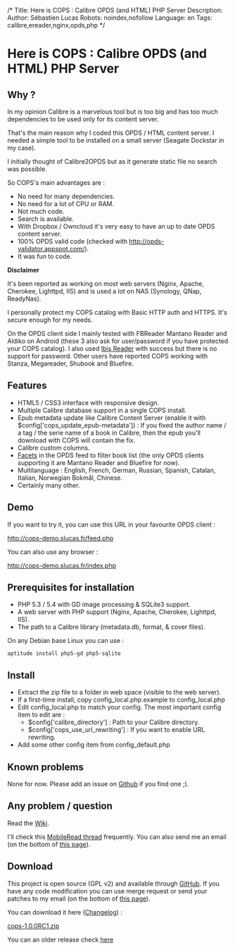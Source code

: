 /*
Title: Here is COPS : Calibre OPDS (and HTML) PHP Server
Description: 
Author: Sébastien Lucas
Robots: noindex,nofollow
Language: en
Tags: calibre,ereader,nginx,opds,php
*/
# Here is COPS : Calibre OPDS (and HTML) PHP Server

## Why ?
In my opinion Calibre is a marvelous tool but is too big and has too much dependencies to be used only for its content server.

That's the main reason why I coded this OPDS / HTML content server. I needed a simple tool to be installed on a small server (Seagate Dockstar in my case).

I initially thought of Calibre2OPDS but as it generate static file no search was possible.

So COPS's main advantages are :
*	No need for many dependencies.
*	No need for a lot of CPU or RAM.
*	Not much code.
*	Search is available.
*	With Dropbox / Owncloud it's very easy to have an up to date OPDS content server.
*	100% OPDS valid code (checked with http://opds-validator.appspot.com/).
*	It was fun to code.

**Disclaimer**

It's been reported as working on most web servers (Nginx, Apache, Cherokee, Lighttpd, IIS) and is used a lot on NAS (Synology, QNap, ReadyNas).

I personally protect my COPS catalog with Basic HTTP auth and HTTPS. It's secure enough for my needs.

On the OPDS client side I mainly tested with FBReader Mantano Reader and Aldiko on Android (these 3 also ask for user/password if you have protected your COPS catalog). I also used [Ibis Reader](http://ibisreader.com/) with success but there is no support for password.
Other users have reported COPS working with Stanza, Megareader, Shubook and Bluefire.

## Features

*	HTML5 / CSS3 interface with responsive design.
*	Multiple Calibre database support in a single COPS install.
*	Epub metadata update like Calibre Content Server (enable it with $config['cops_update_epub-metadata']) : If you fixed the author name / a tag / the serie name of a book in Calibre, then the epub you'll download with COPS will contain the fix.
*	Calibre custom columns.
*	[Facets](http://opds-spec.org/2011/06/14/faceted-search-browsing/) in the OPDS feed to filter book list (the only OPDS clients supporting it are Mantano Reader and Bluefire for now).
*	Multilanguage : English, French, German, Russian, Spanish, Catalan, Italian, Norwegian Bokmål, Chinese.
*	Certainly many other.

## Demo

If you want to try it, you can use this URL in your favourite OPDS client :

http://cops-demo.slucas.fr/feed.php

You can also use any browser :

http://cops-demo.slucas.fr/index.php

## Prerequisites for installation

*	PHP 5.3 / 5.4 with GD image processing & SQLite3 support.
*	A web server with PHP support (Nginx, Apache, Cherokee, Lighttpd, IIS).
*	The path to a Calibre library (metadata.db, format, & cover files).

On any Debian base Linux you can use :

```
aptitude install php5-gd php5-sqlite
```

## Install

*	Extract the zip file to a folder in web space (visible to the web server).
*	If a first-time install, copy config_local.php.example to config_local.php
*	Edit config_local.php to match your config. The most important config item to edit are :
    * $config['calibre_directory'] : Path to your Calibre directory.
    * $config['cops_use_url_rewriting'] : If you want to enable URL rewriting.
*	Add some other config item from config_default.php

## Known problems

None for now. Please add an issue on [Github](https://github.com/seblucas/cops/issues?state=open) if you find one ;).

## Any problem / question

Read the [Wiki](https://github.com/seblucas/cops/wiki).

I'll check this [MobileRead thread](http://www.mobileread.com/forums/showthread.php?p=1988610) frequently. You can also send me an email (on the bottom of [this page](/user/sebastien_lucas)).

## Download

This project is open source (GPL v2) and available through [GitHub](https://github.com/seblucas/cops). If you have any code modification you can use merge request or send your patches to my email (on the bottom of [this page](/user/sebastien_lucas)).

You can download it here ([Changelog](https://github.com/seblucas/cops/releases)) :

[cops-1.0.0RC1.zip](https://github.com/seblucas/cops/releases/download/1.0.0RC1/cops-1.0.0RC1.zip)

You can an older release check [here](https://github.com/seblucas/cops/releases)
